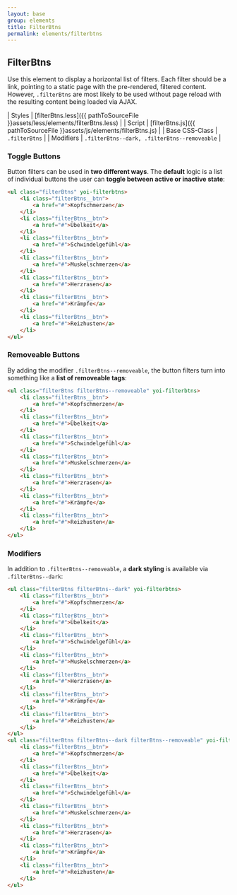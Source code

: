 ```yaml
---
layout: base
group: elements
title: FilterBtns
permalink: elements/filterbtns
---
```


## FilterBtns
Use this element to display a horizontal list of filters. Each filter should be a link, pointing to a static page with the pre-rendered, filtered content. However, `.filterBtns` are most likely to be used without page reload with the resulting content being loaded via AJAX.

| Styles         | [filterBtns.less]({{ pathToSourceFile }}assets/less/elements/filterBtns.less) |
| Script         | [filterBtns.js]({{ pathToSourceFile }}assets/js/elements/filterBtns.js)       |
| Base CSS-Class | `.filterBtns`                                                                 |
| Modifiers      | `.filterBtns--dark, .filterBtns--removeable`                                  |

### Toggle Buttons
Button filters can be used in **two different ways**. The **default** logic is a list of individual buttons the user can **toggle between active or inactive state**:

```html
<ul class="filterBtns" yoi-filterbtns>
    <li class="filterBtns__btn">
        <a href="#">Kopfschmerzen</a>
    </li>
    <li class="filterBtns__btn">
        <a href="#">Übelkeit</a>
    </li>
    <li class="filterBtns__btn">
        <a href="#">Schwindelgefühl</a>
    </li>
    <li class="filterBtns__btn">
        <a href="#">Muskelschmerzen</a>
    </li>
    <li class="filterBtns__btn">
        <a href="#">Herzrasen</a>
    </li>
    <li class="filterBtns__btn">
        <a href="#">Krämpfe</a>
    </li>
    <li class="filterBtns__btn">
        <a href="#">Reizhusten</a>
    </li>
</ul>
```

### Removeable Buttons
By adding the modifier `.filterBtns--removeable`, the button filters turn into something like a **list of removeable tags**:

```html
<ul class="filterBtns filterBtns--removeable" yoi-filterbtns>
    <li class="filterBtns__btn">
        <a href="#">Kopfschmerzen</a>
    </li>
    <li class="filterBtns__btn">
        <a href="#">Übelkeit</a>
    </li>
    <li class="filterBtns__btn">
        <a href="#">Schwindelgefühl</a>
    </li>
    <li class="filterBtns__btn">
        <a href="#">Muskelschmerzen</a>
    </li>
    <li class="filterBtns__btn">
        <a href="#">Herzrasen</a>
    </li>
    <li class="filterBtns__btn">
        <a href="#">Krämpfe</a>
    </li>
    <li class="filterBtns__btn">
        <a href="#">Reizhusten</a>
    </li>
</ul>
```

### Modifiers
In addition to `.filterBtns--removeable`, a **dark styling** is available via `.filterBtns--dark`:

```html
<ul class="filterBtns filterBtns--dark" yoi-filterbtns>
    <li class="filterBtns__btn">
        <a href="#">Kopfschmerzen</a>
    </li>
    <li class="filterBtns__btn">
        <a href="#">Übelkeit</a>
    </li>
    <li class="filterBtns__btn">
        <a href="#">Schwindelgefühl</a>
    </li>
    <li class="filterBtns__btn">
        <a href="#">Muskelschmerzen</a>
    </li>
    <li class="filterBtns__btn">
        <a href="#">Herzrasen</a>
    </li>
    <li class="filterBtns__btn">
        <a href="#">Krämpfe</a>
    </li>
    <li class="filterBtns__btn">
        <a href="#">Reizhusten</a>
    </li>
</ul>
<ul class="filterBtns filterBtns--dark filterBtns--removeable" yoi-filterbtns>
    <li class="filterBtns__btn">
        <a href="#">Kopfschmerzen</a>
    </li>
    <li class="filterBtns__btn">
        <a href="#">Übelkeit</a>
    </li>
    <li class="filterBtns__btn">
        <a href="#">Schwindelgefühl</a>
    </li>
    <li class="filterBtns__btn">
        <a href="#">Muskelschmerzen</a>
    </li>
    <li class="filterBtns__btn">
        <a href="#">Herzrasen</a>
    </li>
    <li class="filterBtns__btn">
        <a href="#">Krämpfe</a>
    </li>
    <li class="filterBtns__btn">
        <a href="#">Reizhusten</a>
    </li>
</ul>
```
